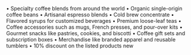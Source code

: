 
• Specialty coffee blends from around the world
• Organic single-origin coffee beans
• Artisanal espresso blends
• Cold brew concentrate
• Flavored syrups for customized beverages
• Premium loose-leaf teas
• Coffee accessories such as mugs, French presses, and pour-over kits
• Gourmet snacks like pastries, cookies, and biscotti
• Coffee gift sets and subscription boxes
• Merchandise like branded apparel and reusable tumblers
• 10% discount on the listed products new
